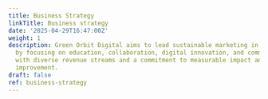 ```yaml
---
title: Business Strategy
linkTitle: Business strategy
date: '2025-04-29T16:47:00Z'
weight: 1
description: Green Orbit Digital aims to lead sustainable marketing in the space industry
  by focusing on education, collaboration, digital innovation, and community engagement,
  with diverse revenue streams and a commitment to measurable impact and continuous
  improvement.
draft: false
ref: business-strategy
---
```


